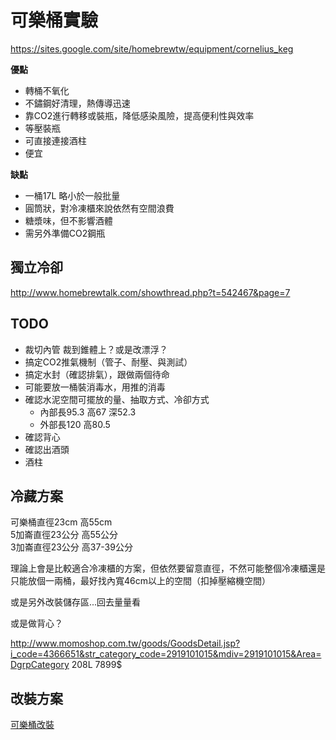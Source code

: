 # 可樂桶實驗

<https://sites.google.com/site/homebrewtw/equipment/cornelius_keg>

**優點**

* 轉桶不氧化
* 不鏽鋼好清理，熱傳導迅速
* 靠CO2進行轉移或裝瓶，降低感染風險，提高便利性與效率
* 等壓裝瓶
* 可直接連接酒柱
* 便宜

**缺點**

* 一桶17L 略小於一般批量
* 圓筒狀，對冷凍櫃來說依然有空間浪費
* 糖漿味，但不影響酒體
* 需另外準備CO2鋼瓶

## 獨立冷卻

<http://www.homebrewtalk.com/showthread.php?t=542467&page=7>

## TODO

* 裁切內管 裁到錐體上？或是改漂浮？
* 搞定CO2推氣機制（管子、耐壓、與測試）
* 搞定水封（確認排氣），跟做兩個待命
* 可能要放一桶裝消毒水，用推的消毒
* 確認水泥空間可擺放的量、抽取方式、冷卻方式
  * 內部長95.3 高67 深52.3
  * 外部長120 高80.5
* 確認背心
* 確認出酒頭
* 酒柱

## 冷藏方案

可樂桶直徑23cm 高55cm  
5加崙直徑23公分 高55公分  
3加崙直徑23公分 高37-39公分

理論上會是比較適合冷凍櫃的方案，但依然要留意直徑，不然可能整個冷凍櫃還是只能放個一兩桶，最好找內寬46cm以上的空間（扣掉壓縮機空間）

或是另外改裝儲存區...回去量量看

或是做背心？

<http://www.momoshop.com.tw/goods/GoodsDetail.jsp?i_code=4366651&str_category_code=2919101015&mdiv=2919101015&Area=DgrpCategory> 208L 7899$


## 改裝方案

[可樂桶改裝](可樂桶改裝.md)